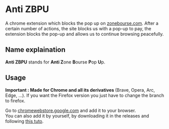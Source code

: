 # Anti ZBPU
A chrome extension which blocks the pop up on [zonebourse.com](https://www.zonebourse.com/).
After a certain number of actions, the site blocks us with a pop-up to pay, the extension blocks the pop-up and allows us to continue browsing peacefully.

## Name explaination
<b>Anti ZBPU</b> stands for <b>Anti Z</b>one <b>B</b>ourse <b>P</b>op <b>U</b>p.

## Usage
<b>Important : Made for Chrome and all its derivatives </b>(Brave, Opera, Arc, Edge, ...).
If you want the Firefox version you just have to change the branch to firefox.

Go to [chromewebstore.google.com]() and add it to your browser.
<br>
You can also add it by yourself, by downloading it in the releases and following [this tuto](https://developer.chrome.com/docs/extensions/get-started/tutorial/hello-world#load-unpacked).